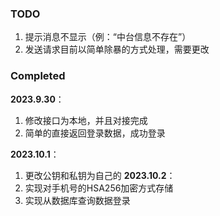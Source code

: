 ### TODO

1. 提示消息不显示（例：“中台信息不存在”）
2. 发送请求目前以简单除暴的方式处理，需要更改

### Completed

**2023.9.30**：

1. 修改接口为本地，并且对接完成
2. 简单的直接返回登录数据，成功登录

**2023.10.1**：
1. 更改公钥和私钥为自己的
**2023.10.2**：
1. 实现对手机号的HSA256加密方式存储
2. 实现从数据库查询数据登录
